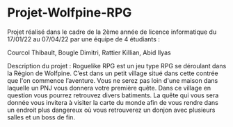 # Projet-Wolfpine-RPG

Projet réalisé dans le cadre de la 2ème année de licence informatique du 17/01/22 au 07/04/22 par une équipe de 4 étudiants : 

Courcol Thibault,
Bougle Dimitri,
Rattier Killian,
Abid Ilyas

Description du projet :
Roguelike RPG est un jeu type RPG se déroulant dans la Région de Wolfpine. C’est dans un petit village situé dans cette contrée que l'on commence l’aventure. Vous ne serez pas loin d'une maison dans laquelle un PNJ vous donnera votre première quête. Dans ce village en question vous pourrez retrouvez divers batiments. La quête qui vous sera donnée vous invitera à visiter la carte du monde afin de vous rendre dans un endroit plus dangereux où vous retrouverez un donjon avec plusieurs salles et un boss de fin.


